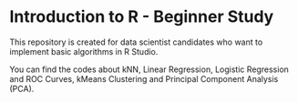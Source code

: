 # Introduction to R - Beginner Study

This repository is created for data scientist candidates who want to implement basic algorithms in R Studio.

You can find the codes about kNN, Linear Regression, Logistic Regression and ROC Curves, kMeans Clustering and Principal Component Analysis (PCA).


